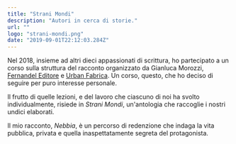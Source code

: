 ```yaml
---
title: "Strani Mondi"
description: "Autori in cerca di storie."
url: ""
logo: "strani-mondi.png"
date: "2019-09-01T22:12:03.284Z"
---
```


Nel 2018, insieme ad altri dieci appassionati di scrittura, ho partecipato a un corso sulla struttura del racconto organizzato da Gianluca Morozzi, [Fernandel Editore](https://www.fernandel.it) e [Urban Fabrica](https://www.urbanfabrica.com). Un corso, questo, che ho deciso di seguire per puro interesse personale. 

Il frutto di quelle lezioni, e del lavoro che ciascuno di noi ha svolto individualmente, risiede in *Strani Mondi*, un'antologia che raccoglie i nostri undici elaborati.

Il mio racconto, *Nebbia*, è un percorso di redenzione che indaga la vita pubblica, privata e quella inaspettatamente segreta del protagonista.
